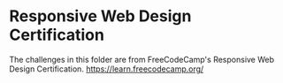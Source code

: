 # Responsive Web Design Certification

The challenges in this folder are from FreeCodeCamp's Responsive Web Design Certification. https://learn.freecodecamp.org/